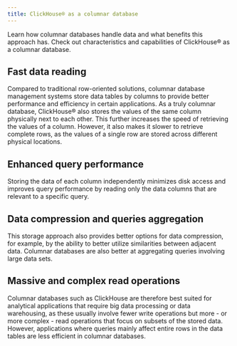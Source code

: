 ```yaml
---
title: ClickHouse® as a columnar database
---
```


Learn how columnar databases handle data and what benefits this approach
has. Check out characteristics and capabilities of ClickHouse® as a
columnar database.

## Fast data reading

Compared to traditional row-oriented solutions, columnar database
management systems store data tables by columns to provide better
performance and efficiency in certain applications. As a truly columnar
database, ClickHouse® also stores the values of the same column
physically next to each other. This further increases the speed of
retrieving the values of a column. However, it also makes it slower to
retrieve complete rows, as the values of a single row are stored across
different physical locations.

## Enhanced query performance

Storing the data of each column independently minimizes disk access and
improves query performance by reading only the data columns that are
relevant to a specific query.

## Data compression and queries aggregation

This storage approach also provides better options for data compression,
for example, by the ability to better utilize similarities between
adjacent data. Columnar databases are also better at aggregating queries
involving large data sets.

## Massive and complex read operations

Columnar databases such as ClickHouse are therefore best suited for
analytical applications that require big data processing or data
warehousing, as these usually involve fewer write operations but more -
or more complex - read operations that focus on subsets of the stored
data. However, applications where queries mainly affect entire rows in
the data tables are less efficient in columnar databases.
